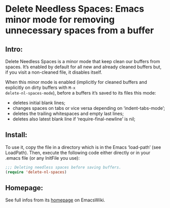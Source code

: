 Delete Needless Spaces: Emacs minor mode for removing unnecessary spaces from a buffer
================
Intro:
------
Delete Needless Spaces is a minor mode that keep clean our buffers from spaces. It’s enabled by default for all new and already cleaned buffers but, if you visit a non-cleaned file, it disables itself.

When this minor mode is enabled (implicitly for cleaned buffers and explicitly on dirty buffers with <code>M-x delete-nl-spaces-mode</code>), before a buffers it’s saved to its files this mode:

* deletes initial blank lines;
* changes spaces on tabs or vice versa depending on ‘indent-tabs-mode’;
* deletes the trailing whitespaces and empty last lines;
* deletes also latest blank line if ‘require-final-newline’ is nil;

Install:
--------
To use it, copy the file in a directory which is in the Emacs ‘load-path’ (see LoadPath). Then, execute the following code either directly or in your .emacs file (or any InitFile you use):
```lisp
;;; Deleting needless spaces before saving buffers.
(require 'delete-nl-spaces)
```

Homepage:
---------
See full infos from its [homepage](http://www.emacswiki.org/emacs/DeleteNlSpaces) on EmacsWiki.
